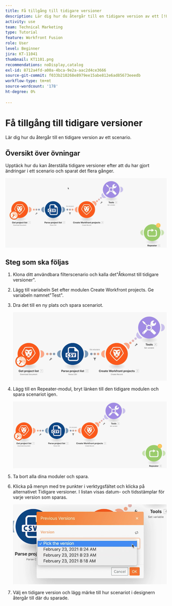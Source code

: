 ```yaml
---
title: Få tillgång till tidigare versioner
description: Lär dig hur du återgår till en tidigare version av ett [!UICONTROL Fusion] -scenario.
activity: use
team: Technical Marketing
type: Tutorial
feature: Workfront Fusion
role: User
level: Beginner
jira: KT-11041
thumbnail: KT1101.png
recommendations: noDisplay,catalog
exl-id: 8712a4fd-a00a-4bca-9e2a-aac2d4ce3666
source-git-commit: f033b210268e8979ee15abe812e6ad85673eeedb
workflow-type: tm+mt
source-wordcount: '178'
ht-degree: 0%

---
```


# Få tillgång till tidigare versioner

Lär dig hur du återgår till en tidigare version av ett scenario.

## Översikt över övningar

Upptäck hur du kan återställa tidigare versioner efter att du har gjort ändringar i ett scenario och sparat det flera gånger.

![Öppna föregående versioner, bild 1](../12-exercises/assets/accessing-previous-versions-walkthrough-1.png)

## Steg som ska följas

1. Klona ditt användbara filterscenario och kalla det&quot;Åtkomst till tidigare versioner&quot;.
1. Lägg till variabeln Set efter modulen Create Workfront projects. Ge variabeln namnet&quot;Test&quot;.
1. Dra det till en ny plats och spara scenariot.

   ![Öppna föregående versioner, bild 2](../12-exercises/assets/accessing-previous-versions-walkthrough-2.png)

1. Lägg till en Repeater-modul, bryt länken till den tidigare modulen och spara scenariot igen.

   ![Öppna föregående versioner, bild 3](../12-exercises/assets/accessing-previous-versions-walkthrough-3.png)

1. Ta bort alla dina moduler och spara.
1. Klicka på menyn med tre punkter i verktygsfältet och klicka på alternativet Tidigare versioner. I listan visas datum- och tidsstämplar för varje version som sparas.

   ![Öppna föregående versioner, bild 4](../12-exercises/assets/accessing-previous-versions-walkthrough-4.png)

1. Välj en tidigare version och lägg märke till hur scenariot i designern återgår till där du sparade.
